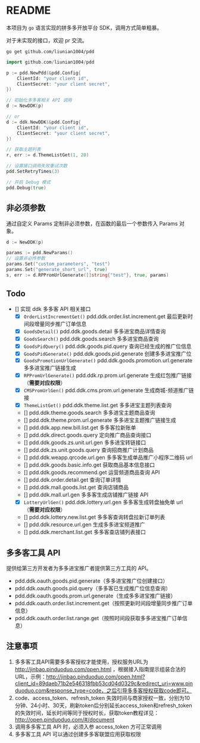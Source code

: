 # README

本项目为 `go` 语言实现的拼多多开放平台 SDK，调用方式简单粗暴。

对于未实现的接口，欢迎 pr 交流。

`go get github.com/liunian1004/pdd`

```go
import github.com/liunian1004/pdd

p := pdd.NewPdd(&pdd.Config{
    ClientId: "your client id",
    ClientSecret: "your client secret",
})

// 初始化多多客相关 API 调用
d := NewDDK(p)

// or
d := ddk.NewDDK(&pdd.Config{
    ClientId: "your client id",
    ClientSecret: "your client secret",
})

// 获取主题列表
r, err := d.ThemeListGet(1, 20)

// 设置接口调用失败重试次数
pdd.SetRetryTimes(3)

// 开启 Debug 模式
pdd.Debug(true)
```
## 非必须参数

通过自定义 Params 定制非必须参数，在函数的最后一个参数传入 Params 对象。

```go
d := NewDDK(p)

params := pdd.NewParams()
// 设置非必传参数
params.Set("custom_parameters", "test")
params.Set("generate_short_url", true)
s, err := d.RPPromUrlGenerate([]string{"test"}, true, params)
```

## Todo

- [] 实现 ddk 多多客 API 相关接口
    - [x] `OrderListIncrementGet()` pdd.ddk.order.list.increment.get 最后更新时间段增量同步推广订单信息
    - [x] `GoodsDetail()` pdd.ddk.goods.detail 多多进宝商品详情查询
    - [x] `GoodsSearch()` pdd.ddk.goods.search 多多进宝商品查询
    - [x] `GoodsPidQuery()` pdd.ddk.goods.pid.query 查询已经生成的推广位信息
    - [x] `GoodsPidGenerate()` pdd.ddk.goods.pid.generate 创建多多进宝推广位
    - [x] `GoodsPromotionUrlGenerate()` pdd.ddk.goods.promotion.url.generate 多多进宝推广链接生成
    - [x] `RPPromUrlGenerate()` pdd.ddk.rp.prom.url.generate 生成红包推广链接 （**需要对应权限**）
    - [x] `CMSPromUrlGen()` pdd.ddk.cms.prom.url.generate 生成商城-频道推广链接
    - [x] `ThemeListGet()` pdd.ddk.theme.list.get 多多进宝主题列表查询
    - [] pdd.ddk.theme.goods.search 多多进宝主题商品查询
    - [] pdd.ddk.theme.prom.url.generate 多多进宝主题推广链接生成
    - [] pdd.ddk.app.new.bill.list.get 多多客拉新账单
    - [] pdd.ddk.direct.goods.query 定向推广商品查询接口
    - [] pdd.ddk.goods.zs.unit.url.gen 多多进宝转链接口
    - [] pdd.ddk.zs.unit.goods.query 查询招商推广计划商品
    - [] pdd.ddk.weapp.qrcode.url.gen 多多客生成单品推广小程序二维码 url
    - [] pdd.ddk.goods.basic.info.get 获取商品基本信息接口
    - [] pdd.ddk.goods.recommend.get 运营频道商品查询 API
    - [] pdd.ddk.order.detail.get 查询订单详情
    - [] pdd.ddk.mall.goods.list.get 查询店铺商品
    - [] pdd.ddk.mall.url.gen 多多客生成店铺推广链接 API
    - [x] `LotteryUrlGen()` pdd.ddk.lottery.url.gen 多多客生成转盘抽免单 url （**需要对应权限**）
    - [] pdd.ddk.lottery.new.list.get 多多客查询转盘拉新订单列表
    - [] pdd.ddk.resource.url.gen 生成多多进宝频道推广
    - [] pdd.ddk.merchant.list.get 多多客查店铺列表接口

## 多多客工具 API

提供给第三方开发者为多多进宝推广者提供第三方工具的 API。

- pdd.ddk.oauth.goods.pid.generate（多多进宝推广位创建接口）
- pdd.ddk.oauth.goods.pid.query（多多客已生成推广位信息查询）
- pdd.ddk.oauth.goods.prom.url.generate（生成多多进宝推广链接）
- pdd.ddk.oauth.order.list.increment.get（按照更新时间段增量同步推广订单信息）
- pdd.ddk.oauth.order.list.range.get（按照时间段获取多多进宝推广订单信息）

## 注意事项

1. 多多客工具API需要多多客授权才能使用，授权服务URL为 http://jinbao.pinduoduo.com/open.html ，根据接入指南提示组装合法的 URL，示例：http://jinbao.pinduoduo.com/open.html?client_id=89daeb71b2e546318fbb53cd04d0329c&redirect_uri=www.pinduoduo.com&response_type=code，之后引导多多客授权获取code即可。
2. code、access_token、refresh_token 失效时间与商家授权一致，分别为10分钟、24小时、30天，刷新token后分别延长access_token和refresh_token的失效时间，延长时间等同于授权时长，获取token教程详见：http://open.pinduoduo.com/#/document
3. 调用多多客工具 API 时，必须入参 access_token 方可正常调用
4. 多多客工具 API 可以通过创建多多客联盟应用获取权限